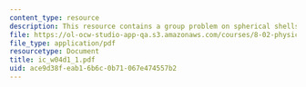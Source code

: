 ```yaml
---
content_type: resource
description: This resource contains a group problem on spherical shells.
file: https://ol-ocw-studio-app-qa.s3.amazonaws.com/courses/8-02-physics-ii-electricity-and-magnetism-spring-2007/ace9d38feab16b6c0b71067e474557b2_ic_w04d1_1.pdf
file_type: application/pdf
resourcetype: Document
title: ic_w04d1_1.pdf
uid: ace9d38f-eab1-6b6c-0b71-067e474557b2
---
```

